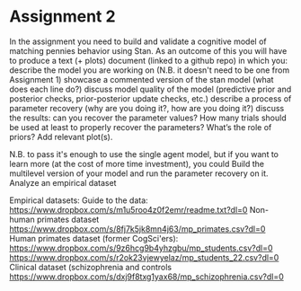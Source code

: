 # Assignment 2 

In the assignment you need to build and validate a cognitive model of matching pennies behavior using Stan. As an outcome of this you will have to produce a text (+ plots) document (linked to a github repo) in which you:
describe the model you are working on (N.B. it doesn't need to be one from Assignment 1)
showcase a commented version of the stan model (what does each line do?)
discuss model quality of the model (predictive prior and posterior checks, prior-posterior update checks, etc.)
describe a process of parameter recovery (why are you doing it?, how are you doing it?)
discuss the results: can you recover the parameter values? How many trials should be used at least to properly recover the parameters? What’s the role of priors? Add relevant plot(s).

N.B. to pass it's enough to use the single agent model, but if you want to learn more (at the cost of more time investment), you could
Build the multilevel version of your model and run the parameter recovery on it.
Analyze an empirical dataset

Empirical datasets:
Guide to the data:
https://www.dropbox.com/s/m1u5roo4z0f2emr/readme.txt?dl=0 
Non-human primates dataset
https://www.dropbox.com/s/8fj7k5jk8mn4j63/mp_primates.csv?dl=0 
Human primates dataset (former CogSci'ers):
https://www.dropbox.com/s/9z6hcg9b4yhzgbu/mp_students.csv?dl=0
https://www.dropbox.com/s/r2ok23vjewyelaz/mp_students_22.csv?dl=0 
Clinical dataset (schizophrenia and controls
https://www.dropbox.com/s/dxj9f8txg1yax68/mp_schizophrenia.csv?dl=0 
